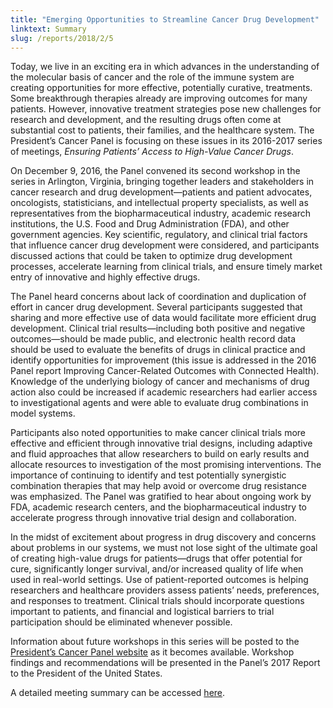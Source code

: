 ```yaml
---
title: "Emerging Opportunities to Streamline Cancer Drug Development"
linktext: Summary
slug: /reports/2018/2/5
---
```

<div class="full-report-container">
<div class="left-nav-container">
<left-navigation root="/reports/2018/2"></left-navigation>
</div>
<div class="report-container">

Today, we live in an exciting era in which advances in the understanding of the molecular basis of cancer and the role of the immune system are creating opportunities for more effective, potentially curative, treatments. Some breakthrough therapies already are improving outcomes for many patients. However, innovative treatment strategies pose new challenges for research and development, and the resulting drugs often come at substantial cost to patients, their families, and the healthcare system. The President’s Cancer Panel is focusing on these issues in its 2016-2017 series of meetings, <em>Ensuring Patients’ Access to High-Value Cancer Drugs</em>.

On December 9, 2016, the Panel convened its second workshop in the series in Arlington, Virginia, bringing together leaders and stakeholders in cancer research and drug development—patients and patient advocates, oncologists, statisticians, and intellectual property specialists, as well as representatives from the biopharmaceutical industry, academic research institutions, the U.S. Food and Drug Administration (FDA), and other government agencies. Key scientific, regulatory, and clinical trial factors that influence cancer drug development were considered, and participants discussed actions that could be taken to optimize drug development processes, accelerate learning from clinical trials, and ensure timely market entry of innovative and highly effective drugs.

The Panel heard concerns about lack of coordination and duplication of effort in cancer drug development. Several participants suggested that sharing and more effective use of data would facilitate more efficient drug development. Clinical trial results—including both positive and negative outcomes—should be made public, and electronic health record data should be used to evaluate the benefits of drugs in clinical practice and identify opportunities for improvement (this issue is addressed in the 2016 Panel report Improving Cancer-Related Outcomes with Connected Health). Knowledge of the underlying biology of cancer and mechanisms of drug action also could be increased if academic researchers had earlier access to investigational agents and were able to evaluate drug combinations in model systems.

Participants also noted opportunities to make cancer clinical trials more effective and efficient through innovative trial designs, including adaptive and fluid approaches that allow researchers to build on early results and allocate resources to investigation of the most promising interventions. The importance of continuing to identify and test potentially synergistic combination therapies that may help avoid or overcome drug resistance was emphasized. The Panel was gratified to hear about ongoing work by FDA, academic research centers, and the biopharmaceutical industry to accelerate progress through innovative trial design and collaboration.

In the midst of excitement about progress in drug discovery and concerns about problems in our systems, we must not lose sight of the ultimate goal of creating high-value drugs for patients—drugs that offer potential for cure,  significantly longer survival, and/or increased quality of life when used in real-world settings. Use of patient-reported outcomes is helping researchers and healthcare providers assess patients’ needs, preferences, and responses to treatment. Clinical trials should incorporate questions important to patients, and financial and logistical barriers to trial participation should be eliminated whenever possible.

Information about future workshops in this series will be posted to the [President’s Cancer Panel website](https://prescancerpanel.cancer.gov/) as it becomes available. Workshop findings and recommendations will be presented in the Panel’s 2017 Report to the President of the United States.

A detailed meeting summary can be accessed <a class="pdf-icon" href="https://deainfo.nci.nih.gov/advisory/pcp/pcp1216/minutes.pdf">here</a>.
</div>
</div>
